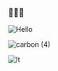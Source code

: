 ### 👋👨‍💻


![Hello](https://user-images.githubusercontent.com/60401401/165622560-d08e6043-076d-4fd7-8cee-7759119a1d4d.gif)

![carbon (4)](https://user-images.githubusercontent.com/60401401/165621860-ed9e4f11-4c21-4539-875d-772a1b9cf239.png)


![lt](https://user-images.githubusercontent.com/60401401/165622598-b0f82bcc-9d32-47a4-aabf-65cb0de07a7f.gif)
